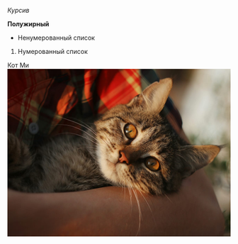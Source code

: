 *Курсив*

**Полужирный**

* Ненумерованный список

1. Нумерованный список
 
Кот Ми
![](IMG-20200402-WA0000.jpg)
